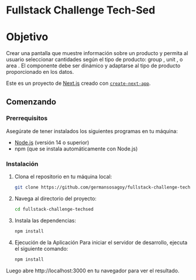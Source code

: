 # Fullstack Challenge Tech-Sed

# Objetivo
Crear una pantalla que muestre información sobre un producto y permita al usuario seleccionar cantidades según el tipo de producto:
group , unit , o area . El componente debe ser dinámico y adaptarse al tipo de producto proporcionado en los datos.

Este es un proyecto de [Next.js](https://nextjs.org) creado con [`create-next-app`](https://nextjs.org/docs/app/api-reference/cli/create-next-app).

## Comenzando

### Prerrequisitos

Asegúrate de tener instalados los siguientes programas en tu máquina:

- [Node.js](https://nodejs.org/) (versión 14 o superior)
- npm (que se instala automáticamente con Node.js)


### Instalación

1. Clona el repositorio en tu máquina local:
   ```bash
   git clone https://github.com/germansosagoy/fullstack-challenge-techsed.git
   

2. Navega al directorio del proyecto:
   ```bash
   cd fullstack-challenge-techsed
   

3. Instala las dependencias:
   ```bash
   npm install

4. Ejecución de la Aplicación
Para iniciar el servidor de desarrollo, ejecuta el siguiente comando:
   ```bash
   npm install


Luego abre http://localhost:3000 en tu navegador para ver el resultado.







